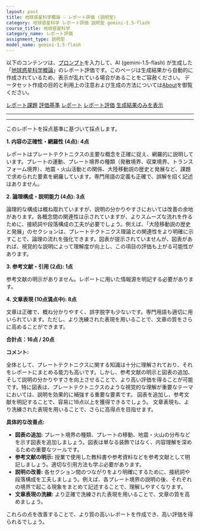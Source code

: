 ```yaml
---
layout: post
title: 地球惑星科学概論 - レポート評価 (説明型)
category: 地球惑星科学 レポート評価 説明型 gemini-1.5-flash
course_title: 地球惑星科学
category_name: レポート評価
assignment_type: 説明型
model_name: gemini-1.5-flash
---
```


以下のコンテンツは、[プロンプト](https://github.com/takedatoshiyuki/synthetic_assignments/tree/main/generated/地球惑星科学/gemini-1.5-flash/prompt_レポート評価-説明型.md)を入力して、AI (gemini-1.5-flash) が生成した「[地球惑星科学概論](/contents/地球惑星科学/)」のレポート評価です。このページは生成結果から自動的に作成されているため、表示が乱れている場合があることをご容赦ください。
データセット作成の目的と利用上の注意および生成の方法については[About](/About)を御覧ください。

[レポート課題](../レポート課題-説明型)
[評価基準](../評価基準-説明型)
[レポート](../レポート-説明型)
[レポート評価](../レポート評価-説明型)
[生成結果のみを表示](https://github.com/takedatoshiyuki/synthetic_assignments/tree/main/generated/地球惑星科学/gemini-1.5-flash/レポート評価-説明型.md)
  

***
***
  
このレポートを採点基準に基づいて採点します。

**1. 内容の正確性・網羅性 (4点): 4点**

レポートはプレートテクトニクスの主要な概念を正確に捉え、網羅的に説明しています。プレートの運動、プレート境界の種類（発散境界、収束境界、トランスフォーム境界）、地震・火山活動との関係、大陸移動説の歴史と発展など、課題で求められた要素を網羅しています。専門用語の定義も正確で、誤解を招く記述はありません。


**2. 論理構成・説明能力 (4点): 3点**

論理的な構成は概ね取れていますが、説明の分かりやすさにおいては改善の余地があります。各概念間の関連性は示されていますが、よりスムーズな流れを作るために、接続詞や段落構成の工夫が必要でしょう。例えば、「大陸移動説の歴史と発展」のセクションは、プレートテクトニクス理論との関連性をより明確に示すことで、論理の流れを強化できます。図表が提示されていませんが、図表があれば、視覚的な説明によって理解度が向上し、この項目の評価も上がる可能性があります。


**3. 参考文献・引用 (2点): 1点**

参考文献の明示がありません。レポートに用いた情報源を明記する必要があります。


**4. 文章表現 (10点満点中): 8点**

文章は正確で、概ね分かりやすく、誤字脱字も少ないです。専門用語も適切に用いられています。ただし、より洗練された表現を用いることで、文章の質をさらに高めることができます。


**合計点：16点 / 20点**

**コメント:**

全体として、プレートテクトニクスに関する知識は十分に理解されており、それをレポートにまとめる能力も高いです。しかし、参考文献の明示と図表の追加、そして説明の分かりやすさを向上させることで、より高い評価を得ることが可能です。特に図表は、プレートテクトニクスのような視覚的な理解が重要なテーマにおいては、説明を効果的に補強する重要な要素です。  図表を追加し、参考文献を明記することで、容易に18点以上を獲得できるでしょう。  文章表現も、より洗練された表現を用いることで、さらに高得点を目指せます。


**具体的な改善点:**

* **図表の追加:**  プレート境界の種類、プレートの移動、地震・火山の分布などを示す図表を追加しましょう。図表は単なる装飾ではなく、内容理解を深めるための重要なツールです。
* **参考文献の明示:**  授業で使用した教科書や参考資料などを参考文献として明記しましょう。適切な引用方法も学ぶ必要があります。
* **説明の改善:**  各セクション間のつながりをより明確にするために、接続詞や段落構成を工夫しましょう。例えば、各プレート境界の説明の後、それぞれの境界で起こる現象をまとめて記述することで、理解しやすくなります。
* **文章表現の洗練:**  より正確で洗練された表現を用いることで、文章の質を高めましょう。


これらの点を改善することで、より質の高いレポートを作成でき、高い評価を得られるでしょう。

